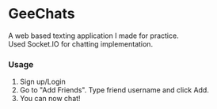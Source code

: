 # GeeChats
A web based texting application I made for practice. <br>
Used Socket.IO for chatting implementation.


### Usage
1. Sign up/Login
2. Go to "Add Friends". Type friend username and click Add.
3. You can now chat!
